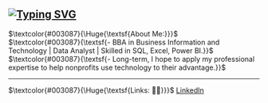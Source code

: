 <a href="https://git.io/typing-svg"><img src="https://readme-typing-svg.demolab.com?font=Fira+Code&size=40&pause=1000&color=003087&background=E6EDE800&vCenter=true&width=435&lines=Data+By+Virginia" alt="Typing SVG" /></a>
---
$\textcolor{#003087}{\Huge{\textsf{About Me:}}}$  
$\textcolor{#003087}{\textsf{- BBA in Business Information and Technology | Data Analyst | Skilled in SQL, Excel, Power BI.}}$
$\textcolor{#003087}{\textsf{- Long-term, I hope to apply my professional expertise to help nonprofits use technology to their advantage.}}$
___
$\textcolor{#003087}{\Huge{\textsf{Links: 📎🔗}}}$  [LinkedIn](https://linkedin.com/in/linkedin.com/in/va-malone)

